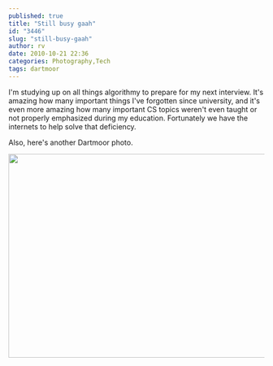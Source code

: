 ```yaml
---
published: true
title: "Still busy gaah"
id: "3446"
slug: "still-busy-gaah"
author: rv
date: 2010-10-21 22:36
categories: Photography,Tech
tags: dartmoor
---
```

I'm studying up on all things algorithmy to prepare for my next interview. It's amazing how many important things I've forgotten since university, and it's even more amazing how many important CS topics weren't even taught or not properly emphasized during my education. Fortunately we have the internets to help solve that deficiency.

Also, here's another Dartmoor photo.

<a href="https://s3.amazonaws.com/cfwblog/uploads/2010/10/h2.jpg"><img class="aligncenter size-full wp-image-3448" title="H2_800" src="https://s3.amazonaws.com/cfwblog/uploads/2010/10/h2_800.jpg" alt="" width="800" height="401" /></a>